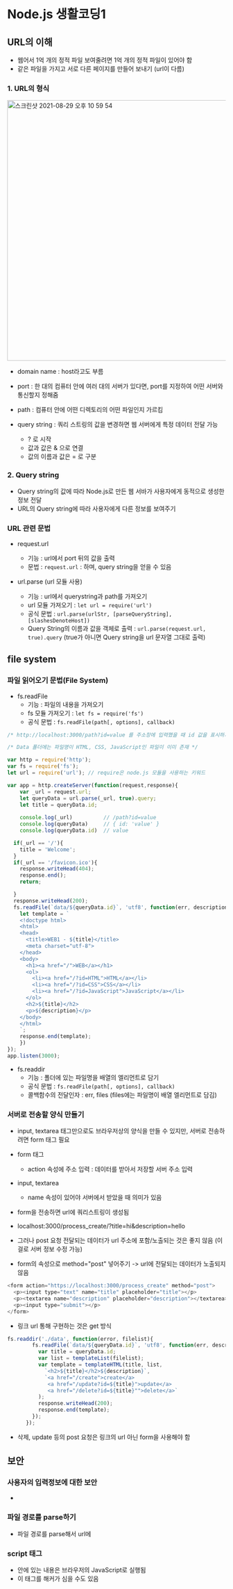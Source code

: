 # Node.js 생활코딩1


## URL의 이해
- 웹어서 1억 개의 정적 파일 보여줄려면 1억 개의 정적 파일이 있어야 함
- 같은 파일을 가지고 서로 다른 페이지를 만들어 보내기 (url이 다름)

### 1. URL의 형식

<img width="600" alt="스크린샷 2021-08-29 오후 10 59 54" src="https://user-images.githubusercontent.com/80403988/131253144-a4b0b794-8b63-4cec-a290-d281346bbeab.png">

- domain name : host라고도 부름

- port : 한 대의 컴퓨터 안에 여러 대의 서버가 있다면, port를 지정하여 어떤 서버와 통신할지 정해줌

- path : 컴퓨터 안에 어떤 디렉토리의 어떤 파일인지 가르킴

- query string : 쿼리 스트링의 값을 변경하면 웹 서버에게 특정 데이터 전달 가능
  - ? 로 시작
  - 값과 값은 & 으로 연결
  - 값의 이름과 값은 = 로 구분

### 2. Query string
- Query string의 값에 따라 Node.js로 만든 웹 서바가 사용자에게 동적으로 생성한 정보 전달
- URL의 Query string에 따라 사용자에게 다른 정보를 보여주기

### URL 관련 문법
- request.url
  - 기능 : url에서 port 뒤의 값을 출력
  - 문법 : ```request.url``` : 하며, query string을 얻을 수 있음

- url.parse (url 모듈 사용)
  - 기능 : url에서 querystring과 path를 가져오기
  - url 모듈 가져오기 : ```let url = require('url')```
  - 공식 문법 : ```url.parse(urlStr, [parseQueryString], [slashesDenoteHost])```
  - Query String의 이름과 값을 객체로 출력 : ```url.parse(request.url, true).query``` (true가 아니면 Query string을 url 문자열 그대로 출력)

## file system

### 파일 읽어오기 문법(File System)
- fs.readFile
  - 기능 : 파일의 내용을 가져오기
  - fs 모듈 가져오기 : ```let fs = require('fs')```
  - 공식 문법 : ```fs.readFile(path[, options], callback)```

```js
/* http://localhost:3000/path?id=value 를 주소창에 입력했을 때 id 값을 표시하기 위한 서버 구현 */

/* Data 폴더에는 파일명이 HTML, CSS, JavaScript인 파일이 이미 존재 */

var http = require('http');
var fs = require('fs');
let url = require('url'); // require은 node.js 모듈을 사용하는 키워드

var app = http.createServer(function(request,response){
    var _url = request.url;
    let queryData = url.parse(_url, true).query;
    let title = queryData.id;
    
    console.log(_url)          // /path?id=value
    console.log(queryData)     // { id: 'value' }
    console.log(queryData.id)  // value

  if(_url == '/'){
    title = 'Welcome';
  }
  if(_url == '/favicon.ico'){
    response.writeHead(404);
    response.end();
    return;

  }
  response.writeHead(200);
  fs.readFile(`data/${queryData.id}`, 'utf8', function(err, description){
    let template = `
    <!doctype html>
    <html>
    <head>
      <title>WEB1 - ${title}</title>
      <meta charset="utf-8">
    </head>
    <body>
      <h1><a href="/">WEB</a></h1>
      <ol>
        <li><a href="/?id=HTML">HTML</a></li>
        <li><a href="/?id=CSS">CSS</a></li>
        <li><a href="/?id=JavaScript">JavaScript</a></li>
      </ol>
      <h2>${title}</h2>
      <p>${description}</p>
    </body>
    </html>
    `;
    response.end(template);  
    })
});
app.listen(3000);
```

- fs.readdir
  - 기능 : 폴더에 있는 파일명을 배열의 엘리먼트로 담기
  - 공식 문법 : ```fs.readFile(path[, options], callback)```
  - 콜백함수의 전달인자 : err, files (files에는 파일명이 배열 엘리먼트로 담김)

### 서버로 전송할 양식 만들기
- input, textarea 태그만으로도 브라우저상의 양식을 만들 수 있지만, 서버로 전송하려면 form 태그 필요

- form 태그
  - action 속성에 주소 입력 : 데이터를 받아서 저장할 서버 주소 입력

- input, textarea
  - name 속성이 있어야 서버에서 받았을 때 의미가 있음

- form을 전송하면 url에 쿼리스트링이 생성됨
- localhost:3000/process_create/?title=hi&description=hello
- 그러나 post 요청 전달되는 데이터가 url 주소에 포함/노출되는 것은 좋지 않음 (이걸로 서버 정보 수정 가능)
- form의 속성으로 method="post" 넣어주기 -> url에 전달되는 데이터가 노출되지 않음

```js
<form action="https://localhost:3000/process_create" method="post">
  <p><input type="text" name="title" placeholder="title"></p>
  <p><textarea name="description" placeholder="description"></textarea></p>
  <p><input type="submit"></p>
</form>
```

- 링크 url 통해 구현하는 것은 get 방식
```js
fs.readdir('./data', function(error, filelist){
        fs.readFile(`data/${queryData.id}`, 'utf8', function(err, description){
          var title = queryData.id;
          var list = templateList(filelist);
          var template = templateHTML(title, list,
            `<h2>${title}</h2>${description}`,
            `<a href="/create">create</a> 
             <a href="/update?id=${title}">update</a>
             <a href="/delete?id=${title}"">delete</a>`
          );
          response.writeHead(200);
          response.end(template);
        });
      });
```
- 삭제, update 등의 post 요청은 링크의 url 아닌 form을 사용해야 함

## 보안

### 사용자의 입력정보에 대한 보안
- 

### 파일 경로를 parse하기
- 파일 경로를 parse해서 url에 


### script 태그
- <script></script> 안에 있는 내용은 브라우저의 JavaScript로 실행됨
- 이 태그를 해커가 심을 수도 있음
